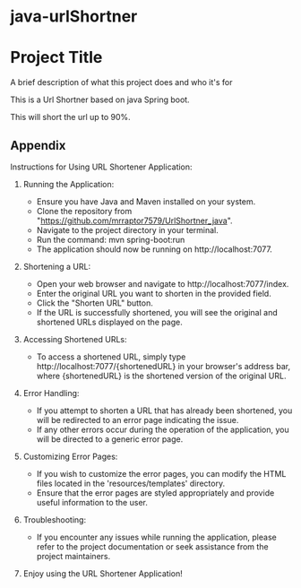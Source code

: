 # java-urlShortner

# Project Title

A brief description of what this project does and who it's for

This is a Url Shortner based on java Spring boot.

This will short the url up to 90%.



## Appendix


Instructions for Using URL Shortener Application:

1. Running the Application:
   - Ensure you have Java and Maven installed on your system.
   - Clone the repository from "https://github.com/mrraptor7579/UrlShortner_java".
   - Navigate to the project directory in your terminal.
   - Run the command: mvn spring-boot:run
   - The application should now be running on http://localhost:7077.

2. Shortening a URL:
   - Open your web browser and navigate to http://localhost:7077/index.
   - Enter the original URL you want to shorten in the provided field.
   - Click the "Shorten URL" button.
   - If the URL is successfully shortened, you will see the original and shortened URLs displayed on the page.

3. Accessing Shortened URLs:
   - To access a shortened URL, simply type http://localhost:7077/{shortenedURL} in your browser's address bar, where {shortenedURL} is the shortened version of the original URL.

4. Error Handling:
   - If you attempt to shorten a URL that has already been shortened, you will be redirected to an error page indicating the issue.
   - If any other errors occur during the operation of the application, you will be directed to a generic error page.

5. Customizing Error Pages:
   - If you wish to customize the error pages, you can modify the HTML files located in the 'resources/templates' directory.
   - Ensure that the error pages are styled appropriately and provide useful information to the user.

6. Troubleshooting:
   - If you encounter any issues while running the application, please refer to the project documentation or seek assistance from the project maintainers.

7. Enjoy using the URL Shortener Application!


